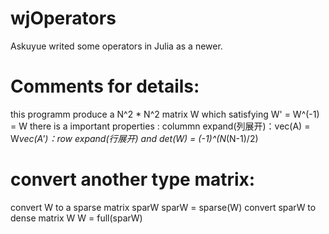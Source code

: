 # wjOperators
Askuyue writed some operators in Julia as a newer.

# Comments for details:
  this programm produce a N^2 * N^2 matrix W which satisfying
         W' = W^(-1) = W
   there is a important properties :
         colummn expand(列展开)：vec(A) = W*vec(A')：row expand(行展开)
   and
         det(W) = (-1)^(N*(N-1)/2)
         
 # convert another type matrix:
  convert W to a sparse matrix sparW
           sparW = sparse(W)
  convert sparW to dense matrix W
           W     = full(sparW)

